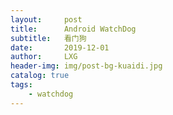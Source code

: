 ```yaml
---
layout:     post
title:      Android WatchDog
subtitle:   看门狗
date:       2019-12-01
author:     LXG
header-img: img/post-bg-kuaidi.jpg
catalog: true
tags:
    - watchdog
---
```



